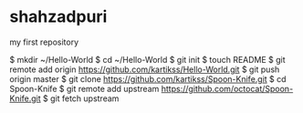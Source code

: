 shahzadpuri
===========

my first repository

$ mkdir ~/Hello-World
$ cd ~/Hello-World
$ git init
$ touch README
$ git remote add origin https://github.com/kartikss/Hello-World.git
$ git push origin master
$ git clone https://github.com/kartikss/Spoon-Knife.git
$ cd Spoon-Knife
$ git remote add upstream https://github.com/octocat/Spoon-Knife.git
$ git fetch upstream